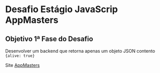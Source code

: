 # Desafio Estágio JavaScrip AppMasters

## Objetivo 1ª Fase do Desafio

Desenvolver um backend que retorna apenas um objeto JSON contento `{alive: true}`

Site [AppMasters](https://www.appmasters.io/)
